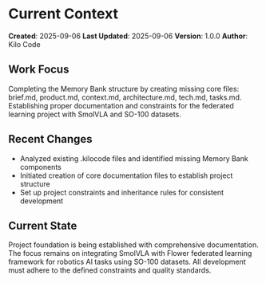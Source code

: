 # Current Context

**Created**: 2025-09-06
**Last Updated**: 2025-09-06
**Version**: 1.0.0
**Author**: Kilo Code

## Work Focus
Completing the Memory Bank structure by creating missing core files: brief.md, product.md, context.md, architecture.md, tech.md, tasks.md. Establishing proper documentation and constraints for the federated learning project with SmolVLA and SO-100 datasets.

## Recent Changes
- Analyzed existing .kilocode files and identified missing Memory Bank components
- Initiated creation of core documentation files to establish project structure
- Set up project constraints and inheritance rules for consistent development

## Current State
Project foundation is being established with comprehensive documentation. The focus remains on integrating SmolVLA with Flower federated learning framework for robotics AI tasks using SO-100 datasets. All development must adhere to the defined constraints and quality standards.